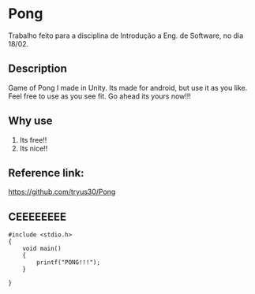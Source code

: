 # Pong

Trabalho feito para a disciplina de Introdução a Eng. de Software, no dia 18/02.


## Description
Game of Pong I made in Unity. Its made for android, but use it as you like. 
Feel free to use as you see fit. Go ahead its yours now!!!

## Why use

1. Its free!!
2. Its nice!!

## Reference link:
https://github.com/tryus30/Pong


## CEEEEEEEE
```
#include <stdio.h>
{
	void main()
	{
		printf("PONG!!!");
	}

}
```